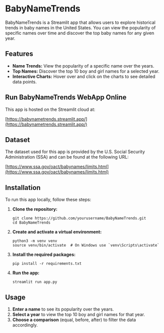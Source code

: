 # BabyNameTrends

BabyNameTrends is a Streamlit app that allows users to explore historical trends in baby names in the United States. You can view the popularity of specific names over time and discover the top baby names for any given year.

## Features

- **Name Trends:** View the popularity of a specific name over the years.
- **Top Names:** Discover the top 10 boy and girl names for a selected year.
- **Interactive Charts:** Hover over and click on the charts to see detailed data points.

## Run BabyNameTrends WebApp Online

This app is hosted on the Streamlit cloud at:

[https://babynametrends.streamlit.app/](https://babynametrends.streamlit.app/)

## Dataset

The dataset used for this app is provided by the U.S. Social Security Administration (SSA) and can be found at the following URL:

[https://www.ssa.gov/oact/babynames/limits.html](https://www.ssa.gov/oact/babynames/limits.html)

## Installation

To run this app locally, follow these steps:

1. **Clone the repository:**
   ```
   git clone https://github.com/yourusername/BabyNameTrends.git
   cd BabyNameTrends
   ```

2. **Create and activate a virtual environment:**
   ```
   python3 -m venv venv
   source venv/bin/activate  # On Windows use `venv\Scripts\activate`
   ```

3. **Install the required packages:**
   ```
   pip install -r requirements.txt
   ```

4. **Run the app:**
   ```
   streamlit run app.py
   ```

## Usage

1. **Enter a name** to see its popularity over the years.
2. **Select a year** to view the top 10 boy and girl names for that year.
3. **Choose a comparison** (equal, before, after) to filter the data accordingly.
